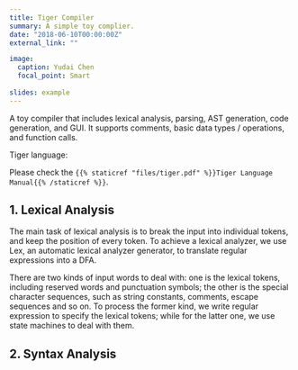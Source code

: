 ```yaml
---
title: Tiger Compiler
summary: A simple toy complier.
date: "2018-06-10T00:00:00Z"
external_link: ""

image:
  caption: Yudai Chen
  focal_point: Smart
  
slides: example
---
```

 A toy compiler that includes lexical analysis, parsing, AST generation, code generation, and GUI. It supports comments, basic data types / operations, and function calls. 

Tiger language:

Please check the `{{% staticref "files/tiger.pdf" %}}Tiger Language Manual{{% /staticref %}}`.

## 1. Lexical Analysis

The main task of lexical analysis is to break the input into individual tokens, and keep the position of every token. To achieve a lexical analyzer, we use Lex, an automatic lexical analyzer generator, to translate regular expressions into a DFA. 

There are two kinds of input words to deal with: one is the lexical tokens, including reserved words and punctuation symbols; the other is the special character sequences, such as string constants, comments, escape sequences and so on. To process the former kind, we write regular expression to specify the lexical tokens; while for the latter one, we use state machines to deal with them. 

## 2. Syntax Analysis



